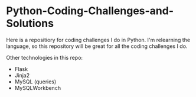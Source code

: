# Python-Coding-Challenges-and-Solutions

Here is a repositiory for coding challenges I do in Python. I'm relearning the language, so this repository will be great for all the coding challenges I do.

Other technologies in this repo:
- Flask
- Jinja2
- MySQL (queries)
- MySQLWorkbench
